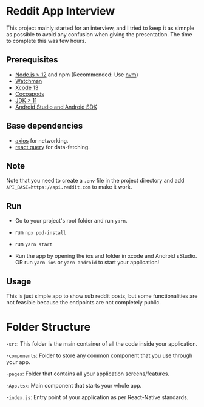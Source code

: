 # Reddit App Interview

This project mainly started for an interview, and I tried to keep it as simnple as possible to avoid any confusion when giving the presentation. The time to complete this was few hours.

## Prerequisites

- [Node.js > 12](https://nodejs.org) and npm (Recommended: Use [nvm](https://github.com/nvm-sh/nvm))
- [Watchman](https://facebook.github.io/watchman)
- [Xcode 13](https://developer.apple.com/xcode)
- [Cocoapods](https://cocoapods.org)
- [JDK > 11](https://www.oracle.com/java/technologies/javase-jdk11-downloads.html)
- [Android Studio and Android SDK](https://developer.android.com/studio)

## Base dependencies

- [axios](https://github.com/axios/axios) for networking.
- [react query](https://tanstack.com/query/v4/docs/react/overview) for data-fetching.

## Note

Note that you need to create a `.env` file in the project directory and add `API_BASE=https://api.reddit.com` to make it work.

## Run

- Go to your project's root folder and run `yarn`.

- run `npx pod-install`

- run `yarn start`

- Run the app by opening the ios and folder in xcode and Android sStudio. OR run `yarn ios` or `yarn android` to start your application!

## Usage

This is just simple app to show sub reddit posts, but some functionalities are not feasible because the endpoints are not completely public.

# Folder Structure

-`src`: This folder is the main container of all the code inside your application.

-`components`: Folder to store any common component that you use through your app.

-`pages`: Folder that contains all your application screens/features.

-`App.tsx`: Main component that starts your whole app.

-`index.js`: Entry point of your application as per React-Native standards.
